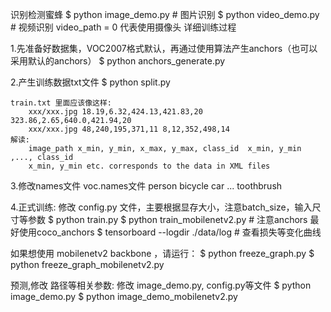 识别检测蜜蜂
$ python image_demo.py             # 图片识别
$ python video_demo.py             # 视频识别   video_path = 0 代表使用摄像头
详细训练过程

1.先准备好数据集，VOC2007格式默认，再通过使用算法产生anchors（也可以采用默认的anchors）
$ python anchors_generate.py

2.产生训练数据txt文件
$ python split.py

    train.txt 里面应该像这样:
        xxx/xxx.jpg 18.19,6.32,424.13,421.83,20 323.86,2.65,640.0,421.94,20 
        xxx/xxx.jpg 48,240,195,371,11 8,12,352,498,14
    解读:
        image_path x_min, y_min, x_max, y_max, class_id  x_min, y_min ,..., class_id 
        x_min, y_min etc. corresponds to the data in XML files

3.修改names文件
  voc.names文件
  person
  bicycle
  car
  ...
  toothbrush

4.正式训练: 修改 config.py 文件，主要根据显存大小，注意batch_size，输入尺寸等参数
$ python train.py
$ python train_mobilenetv2.py   # 注意anchors 最好使用coco_anchors
$ tensorboard --logdir ./data/log    # 查看损失等变化曲线

如果想使用 mobilenetv2 backbone ，请运行：
$ python freeze_graph.py
$ python freeze_graph_mobilenetv2.py

预测,修改 路径等相关参数:
修改 image_demo.py, config.py等文件
$ python image_demo.py
$ python image_demo_mobilenetv2.py
